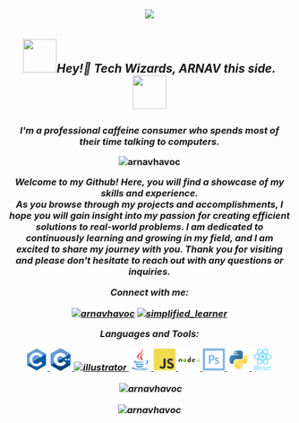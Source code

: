 <h1 align="center">
 <img src="https://i.postimg.cc/rs720mdZ/Screenshot-2023-07-05-184115.png" />
</h1>
<h2 align="center" ><i><img src="https://i.gifer.com/origin/1d/1d9c8cee984a3fb223a410768b1bff31_w200.gif" width="60" 
     height="60"/>Hey!👋 Tech Wizards, ARNAV this side.<img src="https://i.gifer.com/origin/1d/1d9c8cee984a3fb223a410768b1bff31_w200.gif" width="60" 
     height="60"/></i></h2>
<h3 align="center"><i>I'm a professional caffeine consumer who spends most of their time talking to computers.</small></i>
<!--<img align="right" alt="Coding" width="400" src="https://media.tenor.com/rePDfDWO3XoAAAAd/hacking.gif">--> 

<p align="centre"> <img src="https://komarev.com/ghpvc/?username=arnavhavoc&label=Profile%20views&color=0e75b6&style=flat" alt="arnavhavoc" /></p>

<!--<p align="left"> <a href="https://github.com/ryo-ma/github-profile-trophy"><img src="https://github-profile-trophy.vercel.app/?username=arnavhavoc" alt="arnavhavoc" /></a> </p>-->
<p style="text-align:center"><i>
<centre>Welcome to my Github! Here, you will find a showcase of my skills and experience.<br>As you browse through my projects and accomplishments, I hope you will gain insight into my passion for creating efficient solutions to real-world problems. I am dedicated to continuously learning and growing in my field, and I am excited to share my journey with you. Thank you for visiting and please don't hesitate to reach out with any questions or inquiries.</centre>
 <p>

<p style="text-align:center"><b>Connect with me:<b></p>
<p align="centre">
<a href="https://linkedin.com/in/arnavhavoc" target="blank"><img align="center" src="https://raw.githubusercontent.com/rahuldkjain/github-profile-readme-generator/master/src/images/icons/Social/linked-in-alt.svg" alt="arnavhavoc" height="30" width="40" /></a>
<a href="https://instagram.com/whokilledarnav" target="blank"><img align="center" src="https://raw.githubusercontent.com/rahuldkjain/github-profile-readme-generator/master/src/images/icons/Social/instagram.svg" alt="simplified_learner" height="30" width="40" /></a>
</p>

<p style="text-align:center">Languages and Tools:</p>
<p align="centre"> <a href="https://www.cprogramming.com/" target="_blank" rel="noreferrer"> <img src="https://raw.githubusercontent.com/devicons/devicon/master/icons/c/c-original.svg" alt="c" width="40" height="40"/> </a> <a href="https://www.w3schools.com/cpp/" target="_blank" rel="noreferrer"> <img src="https://raw.githubusercontent.com/devicons/devicon/master/icons/cplusplus/cplusplus-original.svg" alt="cplusplus" width="40" height="40"/> </a> <a href="https://www.adobe.com/in/products/illustrator.html" target="_blank" rel="noreferrer"> <img src="https://www.vectorlogo.zone/logos/adobe_illustrator/adobe_illustrator-icon.svg" alt="illustrator" width="40" height="40"/> </a> <a href="https://www.java.com" target="_blank" rel="noreferrer"> <img src="https://raw.githubusercontent.com/devicons/devicon/master/icons/java/java-original.svg" alt="java" width="40" height="40"/> </a> <a href="https://developer.mozilla.org/en-US/docs/Web/JavaScript" target="_blank" rel="noreferrer"> <img src="https://raw.githubusercontent.com/devicons/devicon/master/icons/javascript/javascript-original.svg" alt="javascript" width="40" height="40"/> </a> <a href="https://nodejs.org" target="_blank" rel="noreferrer"> <img src="https://raw.githubusercontent.com/devicons/devicon/master/icons/nodejs/nodejs-original-wordmark.svg" alt="nodejs" width="40" height="40"/> </a> <a href="https://www.photoshop.com/en" target="_blank" rel="noreferrer"> <img src="https://raw.githubusercontent.com/devicons/devicon/master/icons/photoshop/photoshop-line.svg" alt="photoshop" width="40" height="40"/> </a> <a href="https://www.python.org" target="_blank" rel="noreferrer"> <img src="https://raw.githubusercontent.com/devicons/devicon/master/icons/python/python-original.svg" alt="python" width="40" height="40"/> </a> <a href="https://reactjs.org/" target="_blank" rel="noreferrer"> <img src="https://raw.githubusercontent.com/devicons/devicon/master/icons/react/react-original-wordmark.svg" alt="react" width="40" height="40"/> </a> </p>

<!--<p><img align="centre" src="https://github-readme-stats.vercel.app/api/top-langs?username=arnavhavoc&show_icons=true&locale=en&layout=compact" alt="arnavhavoc" /></p>-->

<p>&nbsp;<img align="center" src="https://github-readme-stats.vercel.app/api?username=arnavhavoc&show_icons=true&locale=en" alt="arnavhavoc" /></p>

<p><img align="center" src="https://github-readme-streak-stats.herokuapp.com/?user=arnavhavoc&" alt="arnavhavoc" /></p>
